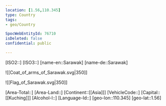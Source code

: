 ```yaml
---
location: [1.56,110.345]
type: Country
tags:
- geo/Country

SpocWebEntityId: 76710
isDeleted: false
confidential: public

---
```

[ISO2::]
[ISO3::]
[name-en::Sarawak]
[name-de::Sarawak]

![[Coat_of_arms_of_Sarawak.svg|350]]

![[Flag_of_Sarawak.svg|350]]

[Area-Total::]
[Area-Land::]
[Continent::[[Asia]]]
[VehicleCode::]
[Capital::[[Kuching]]]
[Alcohol-l::]
[Language-Id::]
[geo-lon::110.345]
[geo-lat::1.56]

